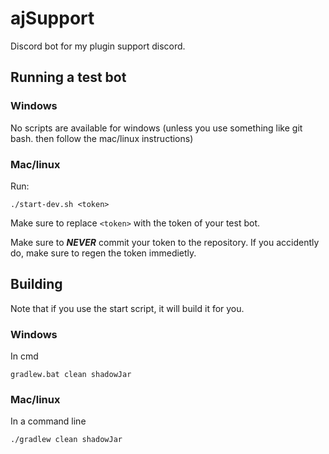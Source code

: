 # ajSupport
Discord bot for my plugin support discord.

## Running a test bot

### Windows
No scripts are available for windows
(unless you use something like git bash. then follow the mac/linux instructions)

### Mac/linux
Run:
```
./start-dev.sh <token>
```
Make sure to replace `<token>` with the token of your test bot.

Make sure to ***NEVER*** commit your token to the repository.
If you accidently do, make sure to regen the token immedietly.


## Building
Note that if you use the start script, it will build it for you.
### Windows
In cmd
```
gradlew.bat clean shadowJar
```
### Mac/linux
In a command line
```
./gradlew clean shadowJar
```
